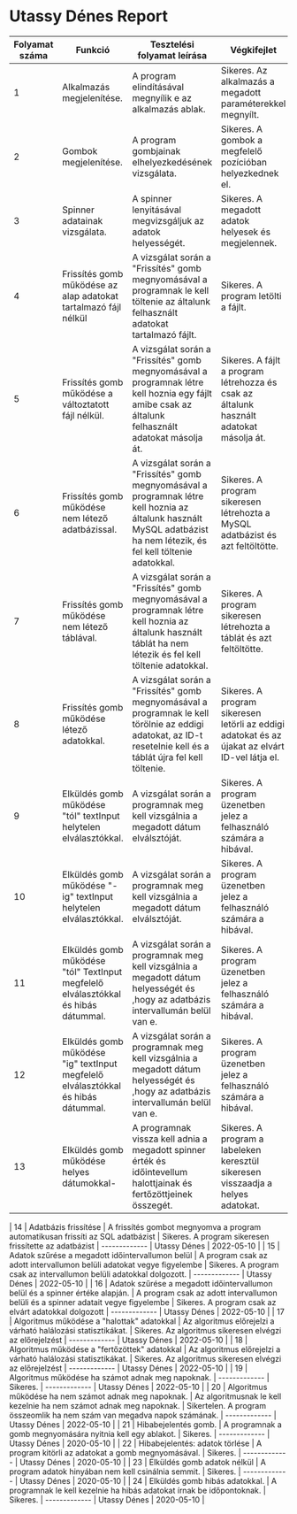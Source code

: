 # Utassy Dénes Report
| Folyamat száma  | Funkció | Tesztelési folyamat leírása | Végkifejlet | Komment | Teszter Neve | Időpont|
| ------------- | ------------- | ------------- | ------------- | ------------- | ------------- | ------------- |
| 1 | Alkalmazás megjelenítése. | A program elindításával megnyílik e az alkalmazás ablak. | Sikeres. Az alkalmazás a megadott paraméterekkel megnyílt. | ------------- | Utassy Dénes | 2021.12.13 |
| 2 | Gombok megjelenítése. | A program gombjainak elhelyezkedésének vizsgálata. | Sikeres. A gombok a megfelelő pozícióban helyezkednek el. | ------------- | Utassy Dénes | 2021.12.13 |
| 3 | Spinner adatainak vizsgálata. | A spinner lenyitásával megvizsgáljuk az adatok helyességét.  | Sikeres. A megadott adatok helyesek és megjelennek. | ------------- | Utassy Dénes | 2021.12.13 |
| 4 | Frissítés gomb működése az alap adatokat tartalmazó fájl nélkül | A vizsgálat során a "Frissítés" gomb megnyomásával a programnak le kell töltenie az általunk felhasznált adatokat tartalmazó fájlt. | Sikeres. A program letölti a fájlt. | ------------- | Utassy Dénes | 2020.12.13 |
| 5 | Frissítés gomb működése a változtatott fájl nélkül. | A vizsgálat során a "Frissítés" gomb megnyomásával a programnak létre kell hoznia egy fájlt amibe csak az általunk felhasznált adatokat másolja át. | Sikeres. A fájlt a program létrehozza és csak az általunk használt adatokat másolja át. | ------------- | Utassy Dénes | 2021.12.13 |
| 6 | Frissítés gomb működése nem létező adatbázissal. | A vizsgálat során a "Frissítés" gomb megnyomásával a programnak létre kell hoznia az általunk használt MySQL adatbázist ha nem létezik, és fel kell töltenie adatokkal.  | Sikeres. A program sikeresen létrehozta a MySQL adatbázist és azt feltöltötte. | ------------- | Utassy Dénes | 2021.12.13 |
| 7 | Frissítés gomb működése nem létező táblával. | A vizsgálat során a "Frissítés" gomb megnyomásával a programnak létre kell hoznia az általunk használt táblát ha nem létezik és fel kell töltenie adatokkal. | Sikeres. A program sikeresen létrehozta a táblát és azt feltöltötte. | ------------- | Utassy Dénes | 2021.12.13 |
| 8 | Frissítés gomb működése létező adatokkal. |  A vizsgálat során a "Frissítés" gomb megnyomásával a programnak le kell törölnie az eddigi adatokat, az ID-t resetelnie kell és a táblát újra fel kell töltenie. | Sikeres. A program sikeresen letörli az eddigi adatokat és az újakat az elvárt ID-vel látja el. | ------------- | Utassy Dénes | 2021.12.13 |
| 9 |Elküldés gomb működése "tól" textInput helytelen elválasztókkal. | A vizsgálat során a programnak meg kell vizsgálnia a megadott dátum elválsztóját. | Sikeres. A program üzenetben jelez a felhasználó számára a hibával. | ------------- | Utassy Dénes | 2021.12.13 |
| 10 |Elküldés gomb működése "-ig" textInput helytelen elválasztókkal. | A vizsgálat során a programnak meg kell vizsgálnia a megadott dátum elválsztóját. | Sikeres. A program üzenetben jelez a felhasználó számára a hibával. | ------------- | Utassy Dénes | 2021.12.13 |
| 11 | Elküldés gomb működése "tól" TextInput megfelelő elválasztókkal és hibás dátummal. | A vizsgálat során a programnak meg kell vizsgálnia a megadott dátum helyességét és ,hogy az adatbázis intervallumán belül van e. | Sikeres. A program üzenetben jelez a felhasználó számára a hibával. | ------------- | Utassy Dénes | 2021.12.13 |
| 12 | Elküldés gomb működése "ig" textInput megfelelő elválasztókkal és hibás dátummal. | A vizsgálat során a programnak meg kell vizsgálnia a megadott dátum helyességét és ,hogy az adatbázis intervallumán belül van e. | Sikeres. A program üzenetben jelez a felhasználó számára a hibával. | ------------- | Utassy Dénes | 2021.12.13 |
| 13 | Elküldés gomb működése helyes dátumokkal- | A programnak vissza kell adnia a megadott spinner érték és időintevellum halottjainak és fertőzöttjeinek összegét. | Sikeres. A program a labeleken keresztül sikeresen visszaadja a helyes adatokat. | ------------- | Utassy Dénes | 2021-12-13 |

| 14 | Adatbázis frissítése | A frissítés gombot megnyomva a program automatikusan frissíti az SQL adatbázist | Sikeres. A program sikeresen frissítette az adatbázist | ------------- | Utassy Dénes | 2022-05-10 |
| 15 | Adatok szűrése a megadott időintervallumon belül | A program csak az adott intervallumon belüli adatokat vegye figyelembe | Sikeres. A program csak az intervallumon belüli adatokkal dolgozott. | ------------- | Utassy Dénes | 2022-05-10 |
| 16 | Adatok szűrése a megadott időintervallumon belül és a spinner értéke alapján. | A program csak az adott intervallumon belüli és a spinner adatait  vegye figyelembe | Sikeres. A program csak az elvárt adatokkal dolgozott | ------------- | Utassy Dénes | 2022-05-10 |
| 17 | Algoritmus működése a "halottak" adatokkal | Az algoritmus előrejelzi a várható halálozási statisztikákat. | Sikeres. Az algoritmus sikeresen elvégzi az előrejelzést | ------------- | Utassy Dénes | 2022-05-10 |
| 18 | Algoritmus működése a "fertőzöttek" adatokkal | Az algoritmus előrejelzi a várható halálozási statisztikákat. | Sikeres. Az algoritmus sikeresen elvégzi az előrejelzést | ------------- | Utassy Dénes | 2022-05-10 |
| 19 | Algoritmus működése ha számot adnak meg napoknak. | ------------- | Sikeres. | ------------- | Utassy Dénes | 2022-05-10 |
| 20 | Algoritmus működése ha nem számot adnak meg napoknak. | Az algoritmusnak le kell kezelnie ha nem számot adnak meg napoknak. | Sikertelen. A program összeomlik ha nem szám van megadva napok számának. | ------------- | Utassy Dénes | 2022-05-10 |
| 21 | Hibabejelentés gomb. | A programnak a gomb megnyomására nyitnia kell egy ablakot. | Sikeres. | ------------- | Utassy Dénes | 2020-05-10 |
| 22 | Hibabejelentés: adatok törlése | A program kitörli az adatokat a gomb megnyomásával. | Sikeres. | ------------- | Utassy Dénes | 2020-05-10 |
| 23 | Elküldés gomb adatok nélkül | A program adatok hinyában nem kell csinálnia semmit. | Sikeres. | ------------- | Utassy Dénes | 2020-05-10 |
| 24 | Elküldés gomb hibás adatokkal. | A programnak le kell kezelnie ha hibás adatokat írnak be időpontoknak. | Sikeres. | ------------- | Utassy Dénes | 2020-05-10 |
